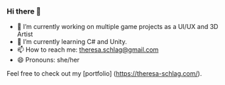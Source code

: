 ### Hi there 👋
- 🔭 I’m currently working on multiple game projects as a UI/UX and 3D Artist
- 🌱 I’m currently learning C# and Unity.
- 📫 How to reach me: theresa.schlag@gmail.com
- 😄 Pronouns: she/her

Feel free to check out my [portfolio] (https://theresa-schlag.com/). 

<!--
**picmansmodel/picmansmodel** is a ✨ _special_ ✨ repository because its `README.md` (this file) appears on your GitHub profile.

Here are some ideas to get you started:

- 🔭 I’m currently working on ...
- 🌱 I’m currently learning ...
- 👯 I’m looking to collaborate on ...
- 🤔 I’m looking for help with ...
- 💬 Ask me about ...
- 📫 How to reach me: ...
- 😄 Pronouns: ...
- ⚡ Fun fact: ...
-->
